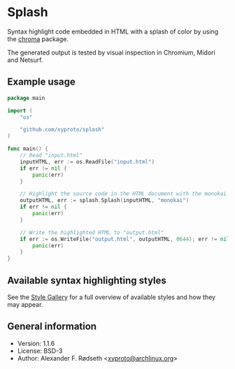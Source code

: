 # Splash

Syntax highlight code embedded in HTML with a splash of color by using the [chroma](https://github.com/alecthomas/chroma) package.

The generated output is tested by visual inspection in Chromium, Midori and Netsurf.

## Example usage

```go
package main

import (
    "os"

    "github.com/xyproto/splash"
)

func main() {
    // Read "input.html"
    inputHTML, err := os.ReadFile("input.html")
    if err != nil {
        panic(err)
    }

    // Highlight the source code in the HTML document with the monokai style
    outputHTML, err := splash.Splash(inputHTML, "monokai")
    if err != nil {
        panic(err)
    }

    // Write the highlighted HTML to "output.html"
    if err := os.WriteFile("output.html", outputHTML, 0644); err != nil {
        panic(err)
    }
}
```

## Available syntax highlighting styles

See the [Style Gallery](https://xyproto.github.io/splash/docs/) for a full overview of available styles and how they may appear.

## General information

* Version: 1.1.6
* License: BSD-3
* Author: Alexander F. Rødseth &lt;xyproto@archlinux.org&gt;
